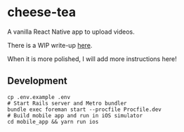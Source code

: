 # cheese-tea
A vanilla React Native app to upload videos.

There is a WIP write-up [here](https://github.com/ananova/notes/blob/master/react-native/react-native-upload-video.md).

When it is more polished, I will add more instructions here!

## Development
```
cp .env.example .env
# Start Rails server and Metro bundler
bundle exec foreman start --procfile Procfile.dev
# Build mobile app and run in iOS simulator
cd mobile_app && yarn run ios
```
